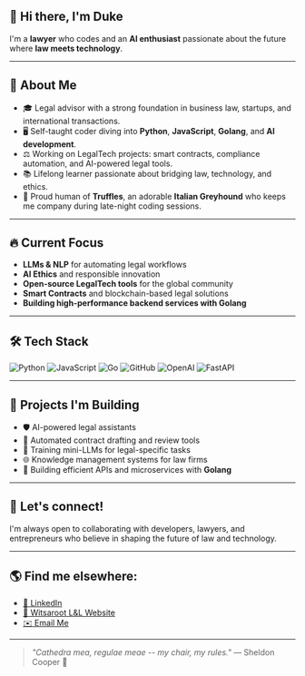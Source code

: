 ## 👋 Hi there, I'm Duke

I'm a **lawyer** who codes and an **AI enthusiast** passionate about the future where **law meets technology**.

---

## 🧠 About Me

- 🎓 Legal advisor with a strong foundation in business law, startups, and international transactions.
- 🖥️ Self-taught coder diving into **Python**, **JavaScript**, **Golang**, and **AI development**.
- ⚖️ Working on LegalTech projects: smart contracts, compliance automation, and AI-powered legal tools.
- 📚 Lifelong learner passionate about bridging law, technology, and ethics.
- 🐾 Proud human of **Truffles**, an adorable **Italian Greyhound** who keeps me company during late-night coding sessions.

---

## 🔥 Current Focus

- **LLMs & NLP** for automating legal workflows
- **AI Ethics** and responsible innovation
- **Open-source LegalTech tools** for the global community
- **Smart Contracts** and blockchain-based legal solutions
- **Building high-performance backend services with Golang**

---

## 🛠️ Tech Stack

![Python](https://img.shields.io/badge/Python-3776AB?style=for-the-badge&logo=python&logoColor=white)
![JavaScript](https://img.shields.io/badge/JavaScript-F7DF1E?style=for-the-badge&logo=javascript&logoColor=black)
![Go](https://img.shields.io/badge/Go-00ADD8?style=for-the-badge&logo=go&logoColor=white)
![GitHub](https://img.shields.io/badge/GitHub-181717?style=for-the-badge&logo=github&logoColor=white)
![OpenAI](https://img.shields.io/badge/OpenAI-412991?style=for-the-badge&logo=openai&logoColor=white)
![FastAPI](https://img.shields.io/badge/FastAPI-009688?style=for-the-badge&logo=fastapi&logoColor=white)

---

## 🚀 Projects I'm Building

- 🛡️ AI-powered legal assistants
- 📄 Automated contract drafting and review tools
- 🧠 Training mini-LLMs for legal-specific tasks
- 🌐 Knowledge management systems for law firms
- 🚀 Building efficient APIs and microservices with **Golang**

---

## 🔹 Let's connect!  
I'm always open to collaborating with developers, lawyers, and entrepreneurs who believe in shaping the future of law and technology.

---

## 🌎 Find me elsewhere: 

- [🌟 LinkedIn](https://www.linkedin.com/in/witsaroot/)  
- [💼 Witsaroot L&L Website](https://www.wllconsult.com)  
- [✉️ Email Me](mailto:witsaroot@wllconsult.com)

---

> *"Cathedra mea, regulae meae -- my chair, my rules."* — Sheldon Cooper 🚀

<!--
**tokiedokie9/tokiedokie9** is a ✨ _special_ ✨ repository because its `README.md` (this file) appears on your GitHub profile.

Here are some ideas to get you started:

- 🔭 I’m currently working on ...
- 🌱 I’m currently learning ...
- 👯 I’m looking to collaborate on ...
- 🤔 I’m looking for help with ...
- 💬 Ask me about ...
- 📫 How to reach me: ...
- 😄 Pronouns: ...
- ⚡ Fun fact: ...
-->
